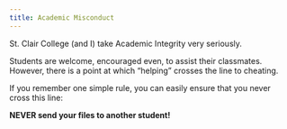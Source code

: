 ```yaml
---
title: Academic Misconduct
---
```


St. Clair College (and I) take Academic Integrity very seriously.

Students are welcome, encouraged even, to assist their classmates. However, there is a point at which “helping” crosses the line to cheating.

If you remember one simple rule, you can easily ensure that you never cross this line:

**NEVER send your files to another student!**
